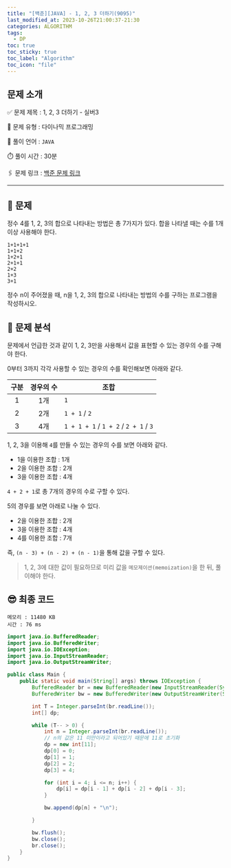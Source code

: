 ```yaml
---
title: "[백준][JAVA] - 1, 2, 3 더하기(9095)"
last_modified_at: 2023-10-26T21:00:37-21:30
categories: ALGORITHM
tags:
  - DP
toc: true
toc_sticky: true
toc_label: "Algorithm"
toc_icon: "file"
---
```


## 문제 소개

✅ 문제 제목 : 1, 2, 3 더하기 - 실버3

🔔 문제 유형 : 다이나믹 프로그래밍

💬 풀이 언어 : `JAVA`

⏱️ 풀이 시간 : 30분

🖇️ 문제 링크 : [백준 문제 링크](https://www.acmicpc.net/problem/9095)

---

## 📝 문제

정수 4를 1, 2, 3의 합으로 나타내는 방법은 총 7가지가 있다. 합을 나타낼 때는 수를 1개 이상 사용해야 한다.

```
1+1+1+1
1+1+2
1+2+1
2+1+1
2+2
1+3
3+1
```

정수 n이 주어졌을 때, n을 1, 2, 3의 합으로 나타내는 방법의 수를 구하는 프로그램을 작성하시오.

## 🤔 문제 분석

문제에서 언급한 것과 같이 1, 2, 3만을 사용해서 값을 표현할 수 있는 경우의 수를 구해야 한다.

0부터 3까지 각각 사용할 수 있는 경우의 수를 확인해보면 아래와 같다.

| 구분 | 경우의 수 | 조합                                    |
|:--:|:-----:|---------------------------------------|
| 1  |  1개   | `1`                                   |
| 2  |  2개   | `1 + 1` / `2`                         |
| 3  |  4개   | `1 + 1 + 1` / `1 + 2` / `2 + 1` / `3` |

1, 2, 3을 이용해 `4`를 만들 수 있는 경우의 수를 보면 아래와 같다.

- 1을 이용한 조합 : 1개
- 2을 이용한 조합 : 2개
- 3을 이용한 조합 : 4개

`4 + 2 + 1`로 총 7개의 경우의 수로 구할 수 있다.

5의 경우를 보면 아래로 나눌 수 있다.

- 2을 이용한 조합 : 2개
- 3을 이용한 조합 : 4개
- 4를 이용한 조합 : 7개

즉, `(n - 3) + (n - 2) + (n - 1)`을 통해 값을 구할 수 있다.

> 1, 2, 3에 대한 값이 필요하므로 미리 값을 `메모제이션(memoization)`을 한 뒤, 풀이해야 한다.

## 😎 최종 코드

```
메모리 : 11480 KB
시간 : 76 ms
```

```java
import java.io.BufferedReader;
import java.io.BufferedWriter;
import java.io.IOException;
import java.io.InputStreamReader;
import java.io.OutputStreamWriter;

public class Main {
    public static void main(String[] args) throws IOException {
        BufferedReader br = new BufferedReader(new InputStreamReader(System.in));
        BufferedWriter bw = new BufferedWriter(new OutputStreamWriter(System.out));

        int T = Integer.parseInt(br.readLine());
        int[] dp;

        while (T-- > 0) {
            int n = Integer.parseInt(br.readLine());
            // n의 값은 11 미만이라고 되어있기 때문에 11로 초기화
            dp = new int[11];
            dp[0] = 0;
            dp[1] = 1;
            dp[2] = 2;
            dp[3] = 4;

            for (int i = 4; i <= n; i++) {
                dp[i] = dp[i - 1] + dp[i - 2] + dp[i - 3];
            }

            bw.append(dp[n] + "\n");

        }

        bw.flush();
        bw.close();
        br.close();
    }
}
```